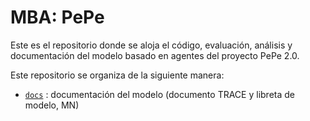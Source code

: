 # MBA: PePe

Este es el repositorio donde se aloja el código, evaluación, análisis y documentación del modelo basado en agentes del proyecto PePe 2.0.


Este repositorio se organiza de la siguiente manera:

- [`docs`](./docs) : documentación del modelo (documento TRACE y libreta de modelo, MN)
